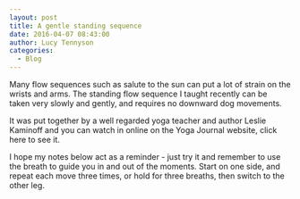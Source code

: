 ```yaml
---
layout: post
title: A gentle standing sequence
date: 2016-04-07 08:43:00
author: Lucy Tennyson
categories:
  - Blog
---
```



Many flow sequences such as salute to the sun can put a lot of strain on the wrists and arms. The standing flow sequence I taught recently can be&nbsp; taken very slowly and gently, and requires no downward dog movements.

It was put together by a well regarded yoga teacher and author Leslie Kaminoff and you can watch in online on the Yoga Journal website, click here to see it.

I hope my notes below act as a reminder - just try it and remember to use the breath to guide you in and out of the moments. Start on one side, and repeat each move three times, or hold for three breaths, then switch to the other leg.